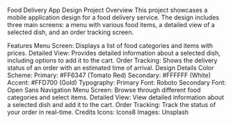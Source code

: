 Food Delivery App Design
Project Overview
This project showcases a mobile application design for a food delivery service. The design includes three main screens: a menu with various food items, a detailed view of a selected dish, and an order tracking screen.

Features
Menu Screen: Displays a list of food categories and items with prices.
Detailed View: Provides detailed information about a selected dish, including options to add it to the cart.
Order Tracking: Shows the delivery status of an order with an estimated time of arrival.
Design Details
Color Scheme:
Primary: #FF6347 (Tomato Red)
Secondary: #FFFFFF (White)
Accent: #FFD700 (Gold)
Typography:
Primary Font: Roboto
Secondary Font: Open Sans
Navigation
Menu Screen: Browse through different food categories and select items.
Detailed View: View detailed information about a selected dish and add it to the cart.
Order Tracking: Track the status of your order in real-time.
Credits
Icons: Icons8
Images: Unsplash
